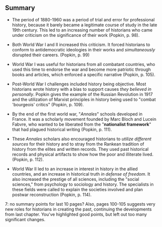 ## Summary 
* The period of 1880-1960 was a period of trial and error for professional history, because it barely became a legitimate course of study in the late 19th century. This led to an increasing number of historians who came under criticism on the significance of their work (Popkin, p. 98). 


* Both World War I and II increased this criticism. It forced historians to conform to antidemocratic ideologies in their works and *simultaneously* disrupted their careers. (Popkin, p. 99) 

* World War I was useful for historians from all combatant countries, who used this time to endorse the war and become more patriotic through books and articles, which enforced a specific narrative (Popkin, p. 105). 

* Post-World War I challenges included history being objective. Most historians wrote history with a bias to support causes *they believed in personally*. Popkin gives the example of the Russian Revolution in 1917 and the utilization of Marxist principles in history being used to "combat 'bourgeois' critics" (Popkin, p. 109). 

* By the end of the first world war, "*Annales*" schools developed in France. It was a scholarly movement founded by Marc Bloch and Lucein Fabvre, who wanted to be liberated from the "**nationalist framework**" that had plagued historical writing (Popkin, p. 111).

* These *Annales* scholars also encouraged historians to *utilize different sources* for their history and to stray from the Rankean tradition of history from the elites and written records. They used past historical records and physical artifacts to show how the poor and illiterate lived. (Popkin, p. 112). 

* World War II led to an increase in interest in history in the allied countries, and an increase in historical truth *in defense of freedom*. It also increased the prestige of all sciences, including the "social sciences," from psychology to sociology and history. The specialists in these fields were called to explain the societies involved and plan postwar reconstruction (Popkin, p. 114). 

7: no summary points for last 10 pages? Also, pages 100-105 suggests very new roles for historians in creating the past, continuing the developments from last chapter. You've highlighted good points, but left out too many significant changes.

